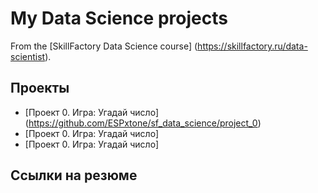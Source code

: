 # My Data Science projects

From the [SkillFactory Data Science course] (https://skillfactory.ru/data-scientist).

## Проекты

* [Проект 0. Игра: Угадай число] (https://github.com/ESPxtone/sf_data_science/project_0)
* [Проект 0. Игра: Угадай число]
* [Проект 0. Игра: Угадай число]

## Ссылки на резюме

